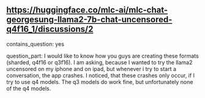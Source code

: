 ## https://huggingface.co/mlc-ai/mlc-chat-georgesung-llama2-7b-chat-uncensored-q4f16_1/discussions/2

contains_question: yes

question_part: I would like to know how you guys are creating these formats (sharded, q4f16 or q3f16). I am asking, because I wanted to try the llama2 uncensored on my iphone and on ipad, but whenever i try to start a conversation, the app crashes. I noticed, that these crashes only occur, if I try to use q4 models. The q3 models do work fine, but unfortunately none of the q4 models.